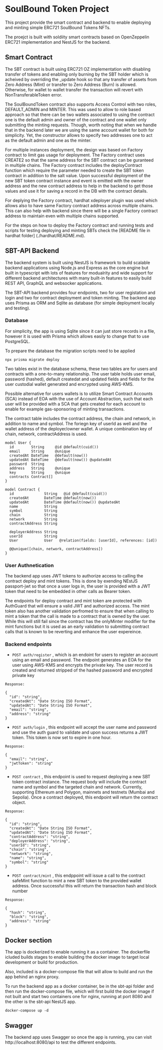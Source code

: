# SoulBound Token Project
This project provide the smart contract and backend to enable deploying and minting simple ERC721 SoulBound Tokens NFTs.

The proejct is built with soldiity smart contracts based on OpenZeppelin ERC721 implementation and NestJS for the backend.

## Smart Contract
The SBT contract is built using ERC721 OZ implementation with disabling transfer of tokens and enabling only burning by the SBT holder which is acheived by overriding the _update hook so that any transfer of assets from Zero Address (Mint) or transfer to Zero Address (Burn) is allowed. Otherwise, for wallet to wallet transfer the transaction will revert with NonTransferableToken error. 

The SoulBoundToken contract also supports Access Control with two roles, DEFAULT_ADMIN and MINTER. This was used to allow to role based approach so that there can be two wallets associated to using the contract one is the default admin and owner of the contract and one wallet only submitting the minting requests. Though, worth noting that when we handle that in the backend later we are using the same account wallet for both for simplicity. Yet, the constructor allows to specify two addresses one to act as the default admin and one as the minter.

For multiple instances deployment, the design was based on Factory contract to limit gas usage for deployment. The Factory contract uses CREATE2 so that the same address for the SBT contract can be guranteed in multiple chains. The Factory contract includes the deployContract function which require the parameter needed to create the SBT token contract in addition to the salt value. Upon successful deployment of the new SBT token contract instance and event is emitted with the owner address and the new contract address to help in the backend to get those values and use it for saving a record in the DB with the contract details.

For deplying the Factory contract, hardhat xdeployer plugin was used which allows also to have same Factory contract address across multiple chains. This can also help with backend since there will be a single Factory contract address to maintain even with multiple chains supported.

For the steps on how to deploy the Factory contract and running tests and scripts for testing deploying and minting SBTs check the [README file in hardhat folder] (./hardhat/README.md).

## SBT-API Backend
The backend system is built using NestJS is framework to build scalable backend applications using Node.js and Express as the core engine but built in typescript with lots of features for modualrity and wide support for different backend architectures with many built-in features to easily build REST API, GraphQL and websocker applications.

The SBT-API backend provides four endpoints, two for user registation and login and two for contract deployment and token minting. The backend app uses Prisma as ORM and Sqlite as database (for simple deployment locally and testing).

### Database
For simplicity, the app is using Sqlite since it can just store records in a file, however it is used with Prisma which allows easily to change that to use PostgreSQL. 

To prepare the database the migration scripts need to be applied

```
npx prisma migrate deploy
```

Two tables exist in the database schema, these two tables are for users and contracts with a one-to-many relationship. The user table holds user email, password (hashed), default createdat and updated fields and fields for the user custodial wallet generated and encrypted using AWS-KMS.

Possible alternative for users wallets is to utilize Smart Contract Accounts (SCA) instead of EOA with the use of Account Abstraction, such that each user will be provided with a SCA that gets created for each account to enable for example gas-sponsoring of minting transactions.

The contract table includes the contract address, the chain and network, in addition to name and symbol. The foriegn key of userId as well and the wallet address of the deployer/owner wallet. A unique combination key of chain, network, contractAddress is used.

```prisma
model User {
  id        String     @id @default(cuid())
  email     String     @unique
  createdAt DateTime   @default(now())
  updatedAt DateTime   @default(now()) @updatedAt
  password  String
  address   String     @unique
  key       String     @unique
  contracts Contract[]
}

model Contract {
  id              String   @id @default(cuid())
  createdAt       DateTime @default(now())
  updatedAt       DateTime @default(now()) @updatedAt
  name            String
  symbol          String
  chain           String
  network         String
  contractAddress String

  deployerAddress String
  userId          String
  User            User   @relation(fields: [userId], references: [id])

  @@unique([chain, network, contractAddress])
}
```

### User Authnetication
The backend app uses JWT tokens to authorize access to calling the contract deploy and mint tokens. This is done by exending NEstJS passport-jwt so that once a user logs in, the user is provided with a JWT token that need to be embedded in other calls as Bearer token.

The endpoints for deploy contract and mint token are protected with AuthGuard that will ensure a valid JWT and authorized access. The mint token also has another validation perfromed to ensure that when calling to mint a token that the call is made to a contract that is owned by the user. While this will still fail since the contract has the onlyMinter modifier for the mint functions but it is used as an early validation to submitting contract calls that is known to be reverting and enhance the user expereince.

### Backend endpoints

- `POST auth/register` , which is an endoint for users to register an account using an email and password. The endpoint generates an EOA for the user using AWS-KMS and encrypts the private key. The user record is created and returned stripped of the hashed password and encrypted private key
```
Response:

{
  "id": "string",
  "createdAt": "Date String ISO Format",
  "updatedAt": "Date String ISO Format",
  "email": "string",
  "address": "string"
}
```

- `POST auth/login` , this endpoint will accept the user name and password and use the auth guard to validate and upon success returns a JWT token. This token is now set to expire in one hour.
```
Response:

{
  "email": "string",
  "jwtToken": "string"
}
```

- `POST contract` , this endpoint is used to request deploying a new SBT token contract instance. The request body will include the contract name and symbol and the targeted chain and network. Currently, supporting Ethereum and Polygon, mainnets and testnets (Mumbai and Sepolia). Once a contract deployed, this endpoint will return the contract object.

```
Response:

{
  "id": "string",
  "createdAt": "Date String ISO Format",
  "updatedAt": "Date String ISO Format",
  "contractAddress": "string",
  "deployerAddress": "string",
  "userId": "string",
  "chain": "string",
  "network": "string",
  "name": "string",
  "symbol": "string"
}
```

- `POST contract/mint` , this endppoint will issue a call to the contract safeMint function to mint a new SBT token to the provided wallet address. Once successful this will return the transaction hash and block number

```
Response:

{
  "hash": "string",
  "block": "string",
  "address": "string"
}
```

## Docker section
The app is dockerized to enable running it as a container. The dockerfile icluded builds stages to enable building the docker image to target local development or build for production.

Also, included is a docker-compose file that will allow to build and run the app behind an nginx proxy.

To run the backend app as a docker container, be in the sbt-api folder and then run the docker-compose file, which will first build the docker image if not built and start two containers one for nginx, running at port 8080 and the other is the sbt-api NestJS app.

```
docker-compose up -d
```

## Swagger
The backend app uses Swagger so once the app is running, you can visit http://localhost:8080/api to test the different endpoints.